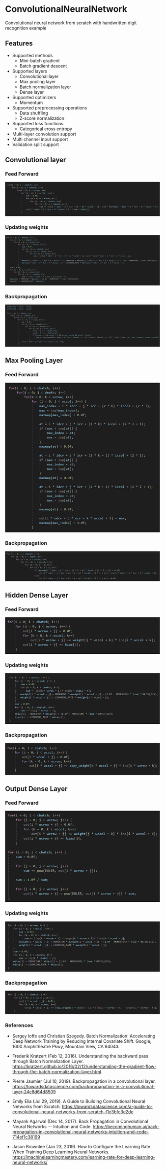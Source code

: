 # ConvolutionalNeuralNetwork
Convolutional neural network from scratch with handwritten digit recognition example

## Features

* Supported methods
  * Mini-batch gradient
  * Batch gradient descent
* Supported layers
  * Convolutional layer
  * Max pooling layer
  * Batch normalization layer
  * Dense layer
* Supported optimizers
  * Momentum
* Supported preprocessing operations
  * Data shuffling
  * Z-score normalization
* Supported loss functions
  * Categorical cross entropy
* Multi-layer convolution support
* Multi channel input support
* Validation split support

## Convolutional layer

### Feed Forward

![alt text](github%20resource/f_conv.png)


### Updating weights

![alt text](github%20resource/train_conv.png)


### Backpropagation

![alt text](github%20resource/b_conv.png)

## Max Pooling Layer

### Feed Forward

![alt text](github%20resource/f_maxpool.png)


### Backpropagation

![alt text](github%20resource/b_maxpool.png)

## Hidden Dense Layer

### Feed Forward

![alt text](github%20resource/f_dense.png)


### Updating weights

![alt text](github%20resource/train_dense.png)


### Backpropagation

![alt text](github%20resource/b_dense.png)

## Output Dense Layer

### Feed Forward

![alt text](github%20resource/f_output.png)


### Updating weights

![alt text](github%20resource/train_output.png)


### Backpropagation

![alt text](github%20resource/b_output.png)

### References

* Sergey Ioffe and Christian Szegedy. Batch Normalization: Accelerating Deep Network Training by Reducing
Internal Covariate Shift. Google, 1600 Amphitheatre Pkwy, Mountain View, CA 94043.

* Frederik Kratzert (Feb 12, 2016). Understanding the backward pass through Batch Normalization Layer. 
https://kratzert.github.io/2016/02/12/understanding-the-gradient-flow-through-the-batch-normalization-layer.html.

* Pierre Jaumier (Jul 10, 2019). Backpropagation in a convolutional layer.
https://towardsdatascience.com/backpropagation-in-a-convolutional-layer-24c8d64d8509

* Emily Elia (Jul 29, 2019). A Guide to Building Convolutional Neural Networks from Scratch.
https://towardsdatascience.com/a-guide-to-convolutional-neural-networks-from-scratch-f1e3bfc3e2de

* Mayank Agarwal (Dec 14, 2017). Back Propagation in Convolutional Neural Networks — Intuition and Code.
https://becominghuman.ai/back-propagation-in-convolutional-neural-networks-intuition-and-code-714ef1c38199

* Jason Brownlee (Jan 23, 2019). How to Configure the Learning Rate When Training Deep Learning Neural Networks.
https://machinelearningmastery.com/learning-rate-for-deep-learning-neural-networks/
